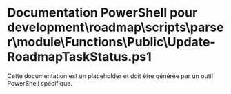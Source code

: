 # Documentation PowerShell pour development\roadmap\scripts\parser\module\Functions\Public\Update-RoadmapTaskStatus.ps1

Cette documentation est un placeholder et doit être générée par un outil PowerShell spécifique.
